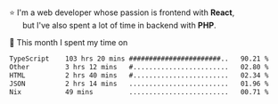 ⭐ I'm a web developer whose passion is frontend with <b>React</b>,<br/>
&nbsp; &nbsp; &nbsp; but I've also spent a lot of time in backend with <b>PHP</b>.

📅 This month I spent my time on

<!--START_SECTION:waka-->

```txt
TypeScript    103 hrs 20 mins #######################..   90.21 %
Other         3 hrs 12 mins   #........................   02.80 %
HTML          2 hrs 40 mins   #........................   02.34 %
JSON          2 hrs 14 mins   .........................   01.96 %
Nix           49 mins         .........................   00.71 %
```

<!--END_SECTION:waka-->
